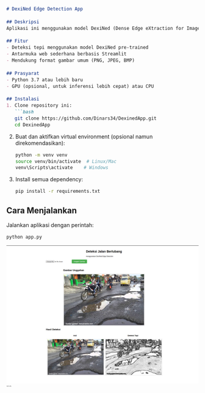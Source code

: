 ````markdown
# DexiNed Edge Detection App

## Deskripsi
Aplikasi ini menggunakan model DexiNed (Dense Edge eXtraction for Image NeD) untuk mendeteksi tepi pada citra. Dengan antarmuka web sederhana berbasis Streamlit, Anda dapat mengunggah gambar lokal dan melihat hasil deteksi tepi secara real time.

## Fitur
- Deteksi tepi menggunakan model DexiNed pre-trained
- Antarmuka web sederhana berbasis Streamlit
- Mendukung format gambar umum (PNG, JPEG, BMP)

## Prasyarat
- Python 3.7 atau lebih baru
- GPU (opsional, untuk inferensi lebih cepat) atau CPU

## Instalasi
1. Clone repository ini:
   ```bash
   git clone https://github.com/Dinars34/DexinedApp.git
   cd DexinedApp
   ````

2. Buat dan aktifkan virtual environment (opsional namun direkomendasikan):

   ```bash
   python -m venv venv
   source venv/bin/activate  # Linux/Mac
   venv\Scripts\activate    # Windows
   ```
3. Install semua dependency:

   ```bash
   pip install -r requirements.txt
   ```

## Cara Menjalankan

Jalankan aplikasi dengan perintah:

```bash
python app.py
```

<div style="text-align:center"><img src='figs/Pasted image (2).png' width=800>
</div>
```
